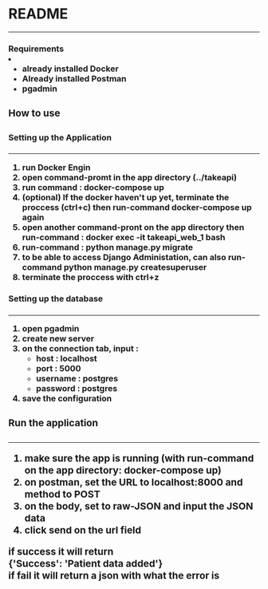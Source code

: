 <h1>README</h1>
<hr>
<h3>Requirements<li>
  <ul>
    <li>already installed Docker</li>
    <li>Already installed Postman</li>
    <li>pgadmin</li>
  </ul>
<h3>How to use<h3>
<h4>Setting up the Application<h4>
<hr>
<ol>
  <li>run Docker Engin</li>
  <li>open command-promt in the app directory (../takeapi)</li>
  <li>run command : docker-compose up</li>
  <li>(optional) If the docker haven't up yet, terminate the proccess (ctrl+c) then run-command docker-compose up again</li>
  <li>open another command-pront on the app directory then run-command : docker exec -it takeapi_web_1 bash</li>
  <li>run-command : python manage.py migrate </li>
  <li>to be able to access Django Administation, can also run-command python manage.py createsuperuser</li>
  <li>terminate the proccess with ctrl+z</li>
</ol>

<h4>Setting up the database<h4>
 <hr>
 <ol>
    <li>open pgadmin</li>
    <li>create new server</li>
    <li>on the connection tab, input :
      <ul>
        <li>host : localhost</li>
        <li>port : 5000</li>
        <li>username : postgres</li>
        <li>password : postgres</li>
      </ul>
      <li>save the configuration</li>
 </ol>

  <h3>Run the application<h3>
  <hr>
   <ol>
    <li>make sure the app is running (with run-command on the app directory: docker-compose up)</li>
    <li>on postman, set the URL to localhost:8000 and method to POST</li>
    <li>on the body, set to raw-JSON and input the JSON data</li>
    <li>click send on the url field</li>
 </ol>

<p> if success it will return <br>
  {'Success': 'Patient data added'} <br>
    if fail it will return a json with what the error is
</p>
